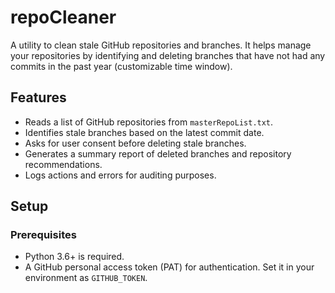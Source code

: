 # repoCleaner

A utility to clean stale GitHub repositories and branches. It helps manage your repositories by identifying and deleting branches that have not had any commits in the past year (customizable time window).

## Features

- Reads a list of GitHub repositories from `masterRepoList.txt`.
- Identifies stale branches based on the latest commit date.
- Asks for user consent before deleting stale branches.
- Generates a summary report of deleted branches and repository recommendations.
- Logs actions and errors for auditing purposes.

## Setup

### Prerequisites

- Python 3.6+ is required.
- A GitHub personal access token (PAT) for authentication. Set it in your environment as `GITHUB_TOKEN`.


